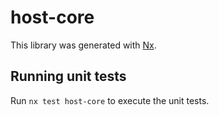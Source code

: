 # host-core

This library was generated with [Nx](https://nx.dev).

## Running unit tests

Run `nx test host-core` to execute the unit tests.
